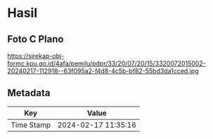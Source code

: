 # Hasil

## Foto C Plano

https://sirekap-obj-formc.kpu.go.id/4afa/pemilu/pdpr/33/20/07/20/15/3320072015002-20240217-112918--63f095a2-f4d8-4c5b-bf82-55bd3da1cced.jpg


## Metadata

| Key        | Value               |
| ---------- | ------------------- |
| Time Stamp | 2024-02-17 11:35:16 |



